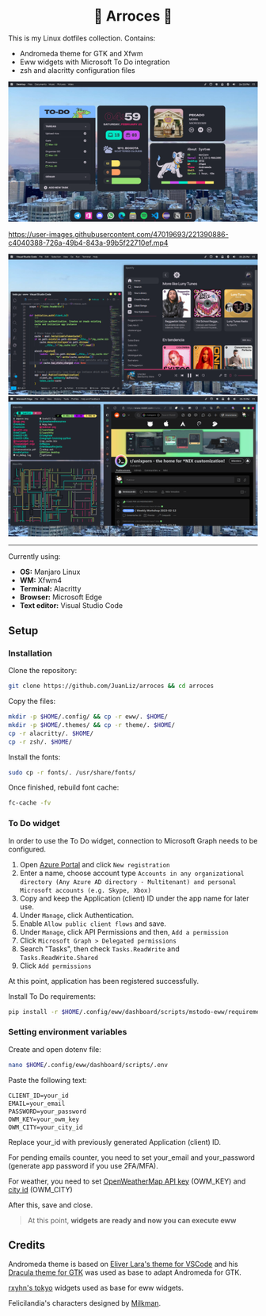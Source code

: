 <div align="center">
    <h1>🍚️ Arroces 🍚️</h1>
</div>

This is my Linux dotfiles collection. Contains:

- Andromeda theme for GTK and Xfwm
- Eww widgets with Microsoft To Do integration
- zsh and alacritty configuration files

<img src="img/rice1.png">


https://user-images.githubusercontent.com/47019693/221390886-c4040388-726a-49b4-843a-99b5f22710ef.mp4


<img src="img/rice2.png">
<img src="img/rice3.png">

<hr>

Currently using:

- **OS:** Manjaro Linux
- **WM:** Xfwm4
- **Terminal:** Alacritty
- **Browser:** Microsoft Edge
- **Text editor:** Visual Studio Code

## Setup

### Installation

Clone the repository:

```sh
git clone https://github.com/JuanLiz/arroces && cd arroces
```

Copy the files:

```sh
mkdir -p $HOME/.config/ && cp -r eww/. $HOME/
mkdir -p $HOME/.themes/ && cp -r theme/. $HOME/
cp -r alacritty/. $HOME/
cp -r zsh/. $HOME/
```

Install the fonts:

```sh
sudo cp -r fonts/. /usr/share/fonts/
```

Once finished, rebuild font cache:

```sh
fc-cache -fv
```

### To Do widget

In order to use the To Do widget, connection to Microsoft Graph needs to be configured.

1. Open [Azure Portal](https://portal.azure.com/#view/Microsoft_AAD_RegisteredApps/ApplicationsListBlade) and click `New registration`
2. Enter a name, choose account type `Accounts in any organizational directory (Any Azure AD directory - Multitenant) and personal Microsoft accounts (e.g. Skype, Xbox)`
3. Copy and keep the Application (client) ID under the app name for later use.
4. Under `Manage`, click Authentication.
5. Enable `Allow public client flows` and save.
6. Under `Manage`, click API Permissions and then, `Add a permission`
7. Click `Microsoft Graph > Delegated permissions`
8. Search "Tasks", then check `Tasks.ReadWrite` and `Tasks.ReadWrite.Shared`
9. Click `Add permissions`

At this point, application has been registered successfully.

Install To Do requirements:

```sh
pip install -r $HOME/.config/eww/dashboard/scripts/mstodo-eww/requirements.txt
```

### Setting environment variables

Create and open dotenv file:

```sh
nano $HOME/.config/eww/dashboard/scripts/.env
```

Paste the following text:

```plaintext
CLIENT_ID=your_id
EMAIL=your_email
PASSWORD=your_password
OWM_KEY=your_owm_key
OWM_CITY=your_city_id
```

Replace your_id with previously generated Application (client) ID.

For pending emails counter, you need to set your_email and your_password (generate app password if you use 2FA/MFA).

For weather, you need to set [OpenWeatherMap API key](https://openweathermap.org/api) (OWM_KEY) and [city id](http://bulk.openweathermap.org/sample/city.list.json.gz) (OWM_CITY)

After this, save and close.

> At this point, **widgets are ready and now you can execute eww**

## Credits

Andromeda theme is based on [Eliver Lara's theme for VSCode](https://github.com/EliverLara/Andromeda) and his [Dracula theme for GTK](https://github.com/dracula/gtk) was used as base to adapt Andromeda for GTK.

[rxyhn's tokyo](https://github.com/rxyhn/tokyo) widgets used as base for eww widgets.

Felicilandia's characters designed by [Milkman](https://www.instagram.com/milkman).

